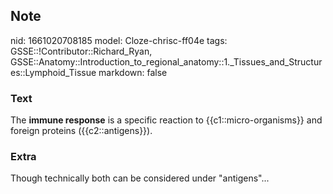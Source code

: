 ## Note
nid: 1661020708185
model: Cloze-chrisc-ff04e
tags: GSSE::!Contributor::Richard_Ryan, GSSE::Anatomy::Introduction_to_regional_anatomy::1._Tissues_and_Structures::Lymphoid_Tissue
markdown: false

### Text
<div class="toggle">
  The <strong>immune response</strong> is a specific reaction to
  {{c1::micro-organisms}} and foreign proteins ({{c2::antigens}}).
</div>

### Extra
Though technically both can be considered under "antigens"...

